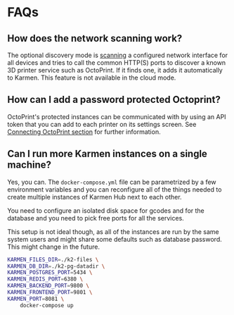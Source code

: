 # FAQs

## How does the network scanning work?

The optional discovery mode is [scanning](https://linux.die.net/man/1/arp-scan>)
a configured network interface for all devices and tries to call the common HTTP(S) ports to discover
a known 3D printer service such as OctoPrint. If it finds one, it adds it
automatically to Karmen. This feature is not available in the cloud mode.

## How can I add a password protected Octoprint?

OctoPrint's protected instances can be communicated with by using an API token
that you can add to each printer on its settings screen. See [Connecting
OctoPrint
section](connection-your-devices.md?id=connecting-octoprint-enabled-devices) for
further information.

## Can I run more Karmen instances on a single machine?

Yes, you can. The `docker-compose.yml` file can be parametrized by a few
environment variables and you can reconfigure all of the things needed to
create multiple instances of Karmen Hub next to each other.

You need to configure an isolated disk space for gcodes and for the database and
you need to pick free ports for all the services.

This setup is not ideal though, as all of the instances are run by the same system users
and might share some defaults such as database password. This might change in the future.

```bash
KARMEN_FILES_DIR=./k2-files \
KARMEN_DB_DIR=./k2-pg-datadir \
KARMEN_POSTGRES_PORT=5434 \
KARMEN_REDIS_PORT=6380 \
KARMEN_BACKEND_PORT=9800 \
KARMEN_FRONTEND_PORT=9801 \
KARMEN_PORT=8081 \
    docker-compose up
```
